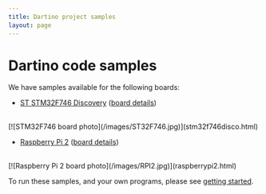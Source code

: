 ```yaml
---
title: Dartino project samples
layout: page
---
```


# Dartino code samples

We have samples available for the following boards:

* [ST STM32F746 Discovery](stm32f746disco.html)
([board details](http://www.st.com/stm32f7-discovery))
<br>
[![STM32F746 board photo](/images/ST32F746.jpg)](stm32f746disco.html)

* [Raspberry Pi 2](raspberrypi2.html)
([board details](https://www.raspberrypi.org/products/raspberry-pi-2-model-b/))
<br>
[![Raspberry Pi 2 board photo](/images/RPI2.jpg)](raspberrypi2.html)

To run these samples, and your own programs, please see
[getting started](/getting-started/).
